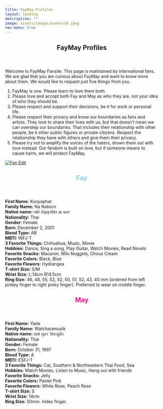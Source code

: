 ```yaml
---
title: FayMay Profiles
layout: landing
description: ""
image: assets/images/banner10.jpeg
nav-menu: true
---
```


<!-- Main -->
<div id="main">
    <section id="one">
        <div class="inner">
            <header class="major">
                <h2><span class="translate">FayMay Profiles</span></h2>
            </header>
            <p><span class="translate">Welcome to FayMay Fansite. This page is maintained by international fans. We are glad that you are curious about FayMay and want to know more about them. We would like to request just five things from you.</span></p>
            <ol>
                <li><span class="translate">FayMay is one. Please learn to love them both.</span></li>
                <li><span class="translate">Please love and accept both Fay and May as who they are, not your idea of who they should be.</span></li>
                <li><span class="translate">Please respect and support their decisions, be it for work or personal life.</span></li>
                <li><span class="translate">Please respect their privacy and know our boundaries as fans and artists. They love to share their lives with us, but that doesn't mean we can overstep our boundaries. That includes their relationship with other people, be it other public figures or private citizens. Respect the relationship they have with others and give them their privacy.</span></li>
                <li><span class="translate">Please try not to amplify the voices of the haters, drown them out with love instead. Our fandom is built on love, but if someone means to cause harm, we will protect FayMay.</span></li>
            </ol>
        </div>
    </section>
    <section id="two" class="spotlights">
        <section>
            <a href="generic.html" class="image">
                <img src="{{ 'assets/images/fmprofileimg.jpeg' | relative_url }}" alt="Fan Edit" data-position="top center"  >
            </a>
            <div class="content">
                <div class="inner">
                    <header class="major">
                        <h2 style="color: #87CEFA;"><span class="translate">Fay</span></h2>
                    </header>
                   <p>
                        <strong>First Name:</strong> <span class="translate">Kunyaphat</span><br>
                        <strong>Family Name:</strong> <span class="translate">Na Nakorn</span><br>
                        <strong>Native name:</strong> <span class="translate">เฟย์ กัญญาพัชร ณ นคร</span><br>
                        <strong>Nationality:</strong> <span class="translate">Thai</span><br>
                        <strong>Gender:</strong> <span class="translate">Female</span><br>
                        <strong>Born:</strong> <span class="translate">December 2, 2001</span><br>
                        <strong>Blood Type:</strong> <span class="translate">AB</span><br>
                        <strong>MBTI:</strong> <span class="translate">INFJ-T</span><br>
                        <strong>3 Favorite Things:</strong> <span class="translate">Chihuahua, Music, Movie</span><br>
                        <strong>Hobbies:</strong> <span class="translate">Dance, Sing a song, Play Guitar, Watch Movies, Read Novels</span><br>
                        <strong>Favorite Snacks:</strong> <span class="translate">Macaron, Milo Nuggets, Choux Cream</span><br>
                        <strong>Favorite Colors:</strong> <span class="translate">Black, Blue</span><br>
                        <strong>Favorite Flowers:</strong> <span class="translate">Hydrangea</span><br>
                        <strong>T-shirt Size:</strong> <span class="translate">S/M</span><br>
                        <strong>Wrist Size:</strong> <span class="translate">L:14cm R14.5cm</span><br>
                        <strong>Ring Size:</strong> <span class="translate">46, 48, 55, 52, 52, 50, 51, 52, 43, 40 mm (ordered from left pinkey finger to right pinky finger). Preferred to wear on middle finger.</span>
                    </p>
                    <header class="major">
                        <h2 style="color: #FF1493;"><span class="translate">May</span></h2>
                    </header>
                    <p>
                        <strong>First Name:</strong> <span class="translate">Yada</span><br>
                        <strong>Family Name:</strong> <span class="translate">Watcharamusik</span><br>
                        <strong>Native name:</strong> <span class="translate">เมษ์ ญดา วัชระมูสิก</span><br>
                        <strong>Nationality:</strong> <span class="translate">Thai</span><br>
                        <strong>Gender:</strong> <span class="translate">Female</span><br>
                        <strong>Born:</strong> <span class="translate">October 31, 1997</span><br>
                        <strong>Blood Type:</strong> <span class="translate">A</span><br>
                        <strong>MBTI:</strong> <span class="translate">ESFJ-T</span><br>
                        <strong>3 Favorite Things:</strong> <span class="translate">Cat, Southern & Northeastern Thai Food, Sea</span><br>
                        <strong>Hobbies:</strong> <span class="translate">Watch Movies, Listen to Music, Hang out with friends</span><br>
                        <strong>Favorite Snacks:</strong> <span class="translate">Jelly</span><br>
                        <strong>Favorite Colors:</strong> <span class="translate">Pastel Pink</span><br>
                        <strong>Favorite Flowers:</strong> <span class="translate">White Rose, Peach Rose</span><br>
                        <strong>T-shirt Size:</strong> <span class="translate">S</span><br>
                        <strong>Wrist Size:</strong> <span class="translate">14cm</span><br>
                        <strong>Ring Size:</strong> <span class="translate">50mm. Index finger.</span>
                    </p>
                </div>
            </div>
        </section>
	</section>
</div>